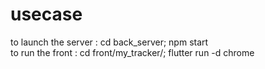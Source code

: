 # usecase

to launch the server : cd back_server; npm start  
to run the front : cd front/my_tracker/; flutter run -d chrome
